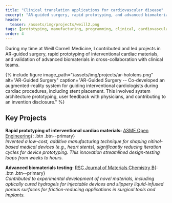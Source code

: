 ```yaml
---
title: "Clinical translation applications for cardiovascular disease"
excerpt: "AR-guided surgery, rapid prototyping, and advanced biomaterials at Weill Cornell Medicine."
header:
  teaser: /assets/img/projects/weill2.png
tags: [prototyping, manufacturing, programming, clinical, cardiovascular]
order: 4
---
```


During my time at Weill Cornell Medicine, I contributed and led projects in AR-guided surgery, rapid prototyping of interventional cardiac materials, and validation of advanced biomaterials in cross-collaboration with clinical teams.

{% include figure image_path="/assets/img/projects/ar-hololens.png" alt="AR-Guided Surgery" caption="AR-Guided Surgery -- Co-developed an augmented-reality system for guiding interventional cardiologists during cardiac procedures, including stent placement. This involved system architecture prototyping, user feedback with physicians, and contributing to an invention disclosure." %}

## Key Projects

**Rapid prototyping of interventional cardiac materials:** [ASME Open Engineering](https://asmedigitalcollection.asme.org/openengineering/article/doi/10.1115/1.4062282/1163196){: .btn .btn--primary}  
*Invented a low-cost, additive manufacturing technique for shaping nitinol-based medical devices (e.g., heart stents), significantly reducing iteration cycles for device prototyping. This innovation streamlined design-testing loops from weeks to hours.*

**Advanced biomaterials testing:** [RSC Journal of Materials Chemistry B](https://pubs.rsc.org/en/content/articlelanding/2019/tb/c9tb00278b/unauth){: .btn .btn--primary}  
*Contributed to experimental development of novel materials, including optically cured hydrogels for injectable devices and slippery liquid-infused porous surfaces for friction-reducing applications in surgical tools and implants.*
